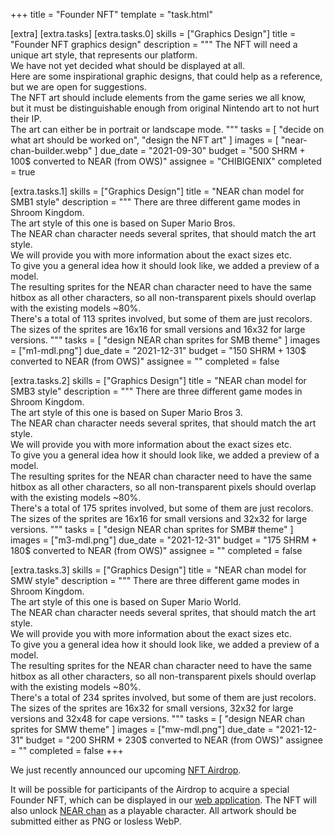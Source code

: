+++
title = "Founder NFT"
template = "task.html"

[extra]
[extra.tasks]
[extra.tasks.0]
skills = ["Graphics Design"]
title = "Founder NFT graphics design"
description = """
The NFT will need a unique art style, that represents our platform. \
We have not yet decided what should be displayed at all. \
Here are some inspirational graphic designs, that could help as a reference, \
but we are open for suggestions. \
The NFT art should include elements from the game series we all know, \
but it must be distinguishable enough from original Nintendo art to not hurt their IP. \
The art can either be in portrait or landscape mode.
"""
tasks = [
  "decide on what art should be worked on",
  "design the NFT art"
]
images = [
  "near-chan-builder.webp"
]
due_date = "2021-09-30"
budget = "500 SHRM + 100$ converted to NEAR (from OWS)"
assignee = "CHIBIGENIX"
completed = true

[extra.tasks.1]
skills = ["Graphics Design"]
title = "NEAR chan model for SMB1 style"
description = """
There are three different game modes in Shroom Kingdom. \
The art style of this one is based on Super Mario Bros. \
The NEAR chan character needs several sprites, that should match the art style. \
We will provide you with more information about the exact sizes etc. \
To give you a general idea how it should look like, we added a preview of a model. \
The resulting sprites for the NEAR chan character need to have the same \
hitbox as all other characters, so all non-transparent pixels should overlap with the existing models ~80%. \
There's a total of 113 sprites involved, but some of them are just recolors. \
The sizes of the sprites are 16x16 for small versions and 16x32 for large versions.
"""
tasks = [
  "design NEAR chan sprites for SMB theme"
]
images = ["m1-mdl.png"]
due_date = "2021-12-31"
budget = "150 SHRM + 130$ converted to NEAR (from OWS)"
assignee = ""
completed = false

[extra.tasks.2]
skills = ["Graphics Design"]
title = "NEAR chan model for SMB3 style"
description = """
There are three different game modes in Shroom Kingdom. \
The art style of this one is based on Super Mario Bros 3. \
The NEAR chan character needs several sprites, that should match the art style. \
We will provide you with more information about the exact sizes etc. \
To give you a general idea how it should look like, we added a preview of a model. \
The resulting sprites for the NEAR chan character need to have the same \
hitbox as all other characters, so all non-transparent pixels should overlap with the existing models ~80%. \
There's a total of 175 sprites involved, but some of them are just recolors. \
The sizes of the sprites are 16x16 for small versions and 32x32 for large versions.
"""
tasks = [
  "design NEAR chan sprites for SMB# theme"
]
images = ["m3-mdl.png"]
due_date = "2021-12-31"
budget = "175 SHRM + 180$ converted to NEAR (from OWS)"
assignee = ""
completed = false

[extra.tasks.3]
skills = ["Graphics Design"]
title = "NEAR chan model for SMW style"
description = """
There are three different game modes in Shroom Kingdom. \
The art style of this one is based on Super Mario World. \
The NEAR chan character needs several sprites, that should match the art style. \
We will provide you with more information about the exact sizes etc. \
To give you a general idea how it should look like, we added a preview of a model. \
The resulting sprites for the NEAR chan character need to have the same \
hitbox as all other characters, so all non-transparent pixels should overlap with the existing models ~80%. \
There's a total of 234 sprites involved, but some of them are just recolors. \
The sizes of the sprites are 16x32 for small versions, 32x32 for large versions and 32x48 for cape versions.
"""
tasks = [
  "design NEAR chan sprites for SMW theme"
]
images = ["mw-mdl.png"]
due_date = "2021-12-31"
budget = "200 SHRM + 230$ converted to NEAR (from OWS)"
assignee = ""
completed = false
+++

We just recently announced our upcoming [NFT Airdrop](@/blog/2021-09-06-nft-airdrop.md).

It will be possible for participants of the Airdrop to acquire a special Founder NFT,
which can be displayed in our [web application](https://app.shroomkingdom.net/).
The NFT will also unlock [NEAR chan](https://near-chan.github.io/) as a playable character.
All artwork should be submitted either as PNG or losless WebP.
